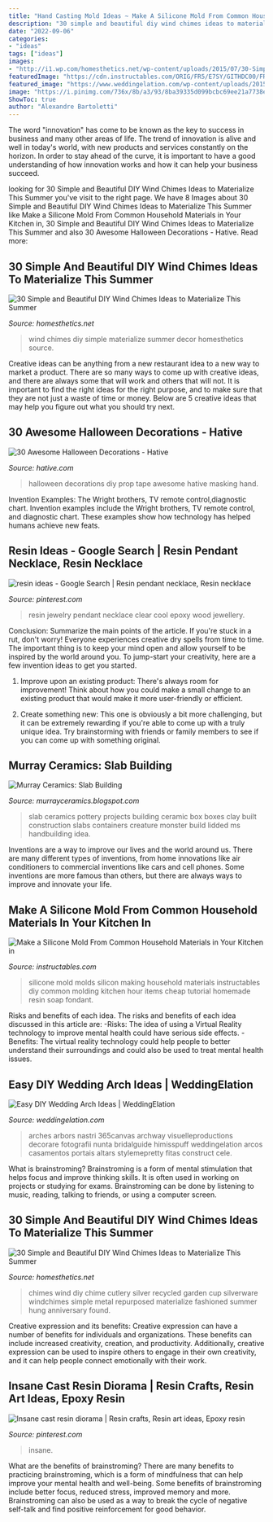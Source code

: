 ```yaml
---
title: "Hand Casting Mold Ideas ~ Make A Silicone Mold From Common Household Materials In Your Kitchen In"
description: "30 simple and beautiful diy wind chimes ideas to materialize this summer"
date: "2022-09-06"
categories:
- "ideas"
tags: ["ideas"]
images:
- "http://i1.wp.com/homesthetics.net/wp-content/uploads/2015/07/30-Simple-and-Beautiful-DIY-Wind-Chimes-Ideas-to-Materialize-This-Summer-homesthetics-decor-12.jpg?resize=600%2C1343"
featuredImage: "https://cdn.instructables.com/ORIG/FR5/E7SY/GITHDC00/FR5E7SYGITHDC00.png"
featured_image: "https://www.weddingelation.com/wp-content/uploads/2015/12/DIY-arch.jpg"
image: "https://i.pinimg.com/736x/8b/a3/93/8ba39335d099bcbc69ee21a7738e3331.jpg"
ShowToc: true
author: "Alexandre Bartoletti"
---
```



The word "innovation" has come to be known as the key to success in business and many other areas of life. The trend of innovation is alive and well in today's world, with new products and services constantly on the horizon. In order to stay ahead of the curve, it is important to have a good understanding of how innovation works and how it can help your business succeed.

	

		
looking for 30 Simple and Beautiful DIY Wind Chimes Ideas to Materialize This Summer you've visit to the right page. We have 8 Images about 30 Simple and Beautiful DIY Wind Chimes Ideas to Materialize This Summer like Make a Silicone Mold From Common Household Materials in Your Kitchen in, 30 Simple and Beautiful DIY Wind Chimes Ideas to Materialize This Summer and also 30 Awesome Halloween Decorations - Hative. Read more:
		
    
## 30 Simple And Beautiful DIY Wind Chimes Ideas To Materialize This Summer

<img loading=lazy src="http://cdn.homesthetics.net/wp-content/uploads/2015/07/30-Simple-and-Beautiful-DIY-Wind-Chimes-Ideas-to-Materialize-This-Summer-homesthetics-decor-5.jpg" onerror="this.onerror=null;this.src='https://tse3.mm.bing.net/th?id=OIP.-X7Opme5e5ZixRVUA7NExgHaJ4&amp;pid=15.1';" alt="30 Simple and Beautiful DIY Wind Chimes Ideas to Materialize This Summer">

_Source: homesthetics.net_

>wind chimes diy simple materialize summer decor homesthetics source. 

	

Creative ideas can be anything from a new restaurant idea to a new way to market a product. There are so many ways to come up with creative ideas, and there are always some that will work and others that will not. It is important to find the right ideas for the right purpose, and to make sure that they are not just a waste of time or money. Below are 5 creative ideas that may help you figure out what you should try next.

    
## 30 Awesome Halloween Decorations - Hative

<img loading=lazy src="https://hative.com/wp-content/uploads/2016/09/halloween-decorations/12-halloween-decorations.jpg" onerror="this.onerror=null;this.src='https://tse2.mm.bing.net/th?id=OIP.fPO--tTOZ_xLxLF7N-ECwQHaLe&amp;pid=15.1';" alt="30 Awesome Halloween Decorations - Hative">

_Source: hative.com_

>halloween decorations diy prop tape awesome hative masking hand. 

	

Invention Examples: The Wright brothers, TV remote control,diagnostic chart.
Invention examples include the Wright brothers, TV remote control, and diagnostic chart. These examples show how technology has helped humans achieve new feats.

    
## Resin Ideas - Google Search | Resin Pendant Necklace, Resin Necklace

<img loading=lazy src="https://i.pinimg.com/736x/8b/a3/93/8ba39335d099bcbc69ee21a7738e3331.jpg" onerror="this.onerror=null;this.src='https://tse2.mm.bing.net/th?id=OIP.c1IHhnqZk5G2N2UDqKGajQHaJ4&amp;pid=15.1';" alt="resin ideas - Google Search | Resin pendant necklace, Resin necklace">

_Source: pinterest.com_

>resin jewelry pendant necklace clear cool epoxy wood jewellery. 

	

Conclusion: Summarize the main points of the article.
If you're stuck in a rut, don't worry! Everyone experiences creative dry spells from time to time. The important thing is to keep your mind open and allow yourself to be inspired by the world around you. To jump-start your creativity, here are a few invention ideas to get you started.
1. Improve upon an existing product: There's always room for improvement! Think about how you could make a small change to an existing product that would make it more user-friendly or efficient.

2. Create something new: This one is obviously a bit more challenging, but it can be extremely rewarding if you're able to come up with a truly unique idea. Try brainstorming with friends or family members to see if you can come up with something original.


    
## Murray Ceramics: Slab Building

<img loading=lazy src="http://3.bp.blogspot.com/-q8DmEHPrrec/UGRC2hntJII/AAAAAAAAAi8/sgiZSaKAtIk/s1600/slab-built-boxes.jpeg" onerror="this.onerror=null;this.src='https://tse2.mm.bing.net/th?id=OIP.ulX1o0AsgrRMXM5SqQ9DxwHaJ4&amp;pid=15.1';" alt="Murray Ceramics: Slab Building">

_Source: murrayceramics.blogspot.com_

>slab ceramics pottery projects building ceramic box boxes clay built construction slabs containers creature monster build lidded ms handbuilding idea. 

	

Inventions are a way to improve our lives and the world around us. There are many different types of inventions, from home innovations like air conditioners to commercial inventions like cars and cell phones. Some inventions are more famous than others, but there are always ways to improve and innovate your life.

    
## Make A Silicone Mold From Common Household Materials In Your Kitchen In

<img loading=lazy src="https://cdn.instructables.com/ORIG/FR5/E7SY/GITHDC00/FR5E7SYGITHDC00.png" onerror="this.onerror=null;this.src='https://tse4.mm.bing.net/th?id=OIP.14ZYKwipoDu24_orfq83pAHaEJ&amp;pid=15.1';" alt="Make a Silicone Mold From Common Household Materials in Your Kitchen in">

_Source: instructables.com_

>silicone mold molds silicon making household materials instructables diy common molding kitchen hour items cheap tutorial homemade resin soap fondant. 

	

Risks and benefits of each idea.
The risks and benefits of each idea discussed in this article are: 
-Risks: The idea of using a Virtual Reality technology to improve mental health could have serious side effects.
-Benefits: The virtual reality technology could help people to better understand their surroundings and could also be used to treat mental health issues.

    
## Easy DIY Wedding Arch Ideas | WeddingElation

<img loading=lazy src="https://www.weddingelation.com/wp-content/uploads/2015/12/DIY-arch.jpg" onerror="this.onerror=null;this.src='https://tse3.mm.bing.net/th?id=OIP.FeOoif2eO6hNAOYfyZpeJwHaLH&amp;pid=15.1';" alt="Easy DIY Wedding Arch Ideas | WeddingElation">

_Source: weddingelation.com_

>arches arbors nastri 365canvas archway visuelleproductions decorare fotografii nunta bridalguide himisspuff weddingelation arcos casamentos portais altars stylemepretty fitas construct cele. 

	

What is brainstroming?
Brainstroming is a form of mental stimulation that helps focus and improve thinking skills. It is often used in working on projects or studying for exams. Brainstroming can be done by listening to music, reading, talking to friends, or using a computer screen.

    
## 30 Simple And Beautiful DIY Wind Chimes Ideas To Materialize This Summer

<img loading=lazy src="http://i1.wp.com/homesthetics.net/wp-content/uploads/2015/07/30-Simple-and-Beautiful-DIY-Wind-Chimes-Ideas-to-Materialize-This-Summer-homesthetics-decor-12.jpg?resize=600%2C1343" onerror="this.onerror=null;this.src='https://tse3.mm.bing.net/th?id=OIP.iTz3PmM8IV4_mNlDWCNs8AHaQk&amp;pid=15.1';" alt="30 Simple and Beautiful DIY Wind Chimes Ideas to Materialize This Summer">

_Source: homesthetics.net_

>chimes wind diy chime cutlery silver recycled garden cup silverware windchimes simple metal repurposed materialize fashioned summer hung anniversary found. 

	

Creative expression and its benefits:
Creative expression can have a number of benefits for individuals and organizations. These benefits can include increased creativity, creation, and productivity. Additionally, creative expression can be used to inspire others to engage in their own creativity, and it can help people connect emotionally with their work.

    
## Insane Cast Resin Diorama | Resin Crafts, Resin Art Ideas, Epoxy Resin

<img loading=lazy src="https://i.pinimg.com/736x/ce/dd/71/cedd71971511b8c8b0b9ba6ec79a6e25.jpg" onerror="this.onerror=null;this.src='https://tse2.mm.bing.net/th?id=OIP.4YkMmfONqnJoYwqZm7izYwHaJ4&amp;pid=15.1';" alt="Insane cast resin diorama | Resin crafts, Resin art ideas, Epoxy resin">

_Source: pinterest.com_

>insane. 

	

What are the benefits of brainstroming?
There are many benefits to practicing brainstroming, which is a form of mindfulness that can help improve your mental health and well-being. Some benefits of brainstroming include better focus, reduced stress, improved memory and more. Brainstroming can also be used as a way to break the cycle of negative self-talk and find positive reinforcement for good behavior.

